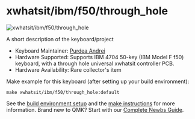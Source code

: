 # xwhatsit/ibm/f50/through_hole

![xwhatsit/ibm/f50/through_hole](http://kishy.ca/wp-content/uploads/2014/07/6019273_0003-1024x872.jpg)

A short description of the keyboard/project

* Keyboard Maintainer: [Purdea Andrei](https://github.com/purdeaandrei)
* Hardware Supported: Supports IBM 4704 50-key (IBM Model F f50) keyboard, with a through hole universal xwhatsit controller PCB.
* Hardware Availability: Rare collector's item

Make example for this keyboard (after setting up your build environment):

    make xwhatsit/ibm/f50/through_hole:default

See the [build environment setup](https://docs.qmk.fm/#/getting_started_build_tools) and the [make instructions](https://docs.qmk.fm/#/getting_started_make_guide) for more information. Brand new to QMK? Start with our [Complete Newbs Guide](https://docs.qmk.fm/#/newbs).
